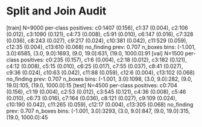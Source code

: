 # Split and Join Audit

[train] N=9000
  per-class positives: c0:1407 (0.156), c1:37 (0.004), c2:106 (0.012), c3:1090 (0.121), c4:73 (0.008), c5:91 (0.010), c6:147 (0.016), c7:328 (0.036), c8:243 (0.027), c9:217 (0.024), c10:381 (0.042), c11:529 (0.059), c12:35 (0.004), c13:610 (0.068)
  no_finding prev: 0.707
  n_boxes bins: (-1.001, 3.0]:6585, (3.0, 9.0]:1693, (9.0, 19.0]:631, (19.0, 1000.0]:91
[val] N=1500
  per-class positives: c0:235 (0.157), c1:6 (0.004), c2:18 (0.012), c3:182 (0.121), c4:12 (0.008), c5:15 (0.010), c6:25 (0.017), c7:55 (0.037), c8:41 (0.027), c9:36 (0.024), c10:63 (0.042), c11:88 (0.059), c12:6 (0.004), c13:102 (0.068)
  no_finding prev: 0.707
  n_boxes bins: (-1.001, 3.0]:1098, (3.0, 9.0]:282, (9.0, 19.0]:105, (19.0, 1000.0]:15
[test] N=4500
  per-class positives: c0:704 (0.156), c1:19 (0.004), c2:53 (0.012), c3:545 (0.121), c4:36 (0.008), c5:46 (0.010), c6:73 (0.016), c7:164 (0.036), c8:121 (0.027), c9:109 (0.024), c10:190 (0.042), c11:265 (0.059), c12:17 (0.004), c13:305 (0.068)
  no_finding prev: 0.707
  n_boxes bins: (-1.001, 3.0]:3293, (3.0, 9.0]:847, (9.0, 19.0]:315, (19.0, 1000.0]:45
